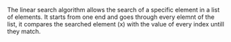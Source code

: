 The linear search algorithm allows the search of a specific element in a list of elements. It starts from one end and goes through every elemnt of the list, it compares the searched element (x) with the value of every index untill they match.